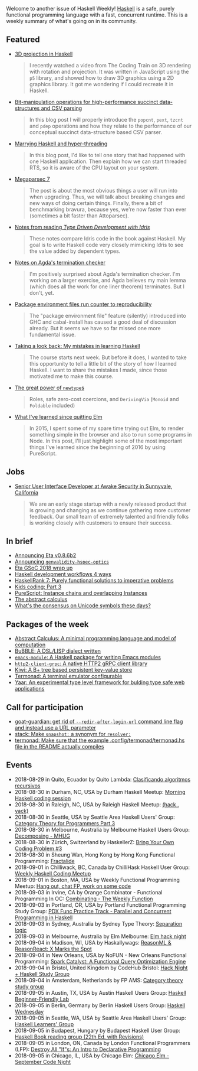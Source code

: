 <!-- 2018-08-30 unpublished -->

Welcome to another issue of Haskell Weekly!
[Haskell](https://haskell-lang.org) is a safe, purely functional programming language with a fast, concurrent runtime.
This is a weekly summary of what's going on in its community.

## Featured

-   [3D projection in Haskell](https://henningtonko.github.io./3D-Projection-In-Haskell/)

    > I recently watched a video from The Coding Train on 3D rendering with rotation and projection. It was written in JavaScript using the `p5` library, and showed how to draw 3D graphics using a 2D graphics library. It got me wondering if I could recreate it in Haskell.

-   [Bit-manipulation operations for high-performance succinct data-structures and CSV parsing](https://haskell-works.github.io/posts/2018-08-22-pdep-and-pext-bit-manipulation-functions.html)

    > In this blog post I will properly introduce the `popcnt`, `pext`, `tzcnt` and `pdep` operations and how they relate to the performance of our conceptual succinct data-structure based CSV parser.

-   [Marrying Haskell and hyper-threading](https://qnikst.github.io/posts/2018-08-23-ht-no-more.html)

    > In this blog post, I'd like to tell one story that had happened with one Haskell application. Then explain how we can start threaded RTS, so it is aware of the CPU layout on your system.

-   [Megaparsec 7](https://markkarpov.com/post/megaparsec-7.html)

    > The post is about the most obvious things a user will run into when upgrading. Thus, we will talk about breaking changes and new ways of doing certain things. Finally, there a bit of benchmarking bravura, because yes, we're now faster than ever (sometimes a bit faster than Attoparsec).

-   [Notes from reading *Type Driven Development with Idris*](https://github.com/rpeszek/IdrisTddNotes/wiki/Home/f0bc51f3868dedee3d6cdbeee3a89f1e411d6711)

    > These notes compare Idris code in the book against Haskell. My goal is to write Haskell code very closely mimicking Idris to see the value added by dependent types.

-   [Notes on Agda's termination checker](http://oleg.fi/gists/posts/2018-08-29-agda-termination-checker.html)

    > I'm positively surprised about Agda's termination checker. I'm working on a larger exercise, and Agda believes my main lemma (which does all the work for one liner theorem) terminates. But I don't, yet.

-   [Package environment files run counter to reproducibility](https://hexagoxel.de/postsforpublish/posts/2018-08-25-ghc-pkg-env-misfeature.html)

    > The "package environment file" feature (silently) introduced into GHC and cabal-install has caused a good deal of discussion already. But it seems we have so far missed one more fundamental issue.

-   [Taking a look back: My mistakes in learning Haskell](https://mmhaskell.com/blog/2018/8/27/taking-a-look-back-my-mistakes-in-learning-haskell)

    > The course starts next week. But before it does, I wanted to take this opportunity to tell a little bit of the story of how I learned Haskell. I want to share the mistakes I made, since those motivated me to make this course.

-   [The great power of `newtype`s](https://speakerdeck.com/konn/the-great-power-of-newtypes)

    > Roles, safe zero-cost coercions, and `DerivingVia` (`Monoid` and `Foldable` included)

-   [What I've learned since quitting Elm](https://qiita.com/kimagure/items/93a42d67a8833f99fe2e)

    > In 2015, I spent some of my spare time trying out Elm, to render something simple in the browser and also to run some programs in Node. In this post, I'll just highlight some of the most important things I've learned since the beginning of 2016 by using PureScript.

## Jobs

-   [Senior User Interface Developer at Awake Security in Sunnyvale, California](https://jobs.lever.co/awake-security/fb9cb1c6-bda8-45d9-ba4b-6d7fb1c41fdc)

    > We are an early stage startup with a newly released product that is growing and changing as we continue gathering more customer feedback. Our small team of extremely talented and friendly folks is working closely with customers to ensure their success.

## In brief

-   [Announcing Eta v0.8.6b2](https://blog.eta-lang.org/announcing-eta-v0-8-6b2-df0398272089)
-   [Announcing `genvalidity-hspec-optics`](https://cs-syd.eu/posts/2018-08-28-genvalidity-hspec-optics)
-   [Eta GSoC 2018 wrap up](https://blog.eta-lang.org/eta-gsoc-2018-wrap-up-fe55426580c2)
-   [Haskell development workflows 4 ways](https://www.fpcomplete.com/blog/2018/08/haskell-development-workflows-4-ways)
-   [HaskellRank 7: Purely functional solutions to imperative problems](https://www.youtube.com/watch?v=NcUNN_tSmyE)
-   [Kids coding: Part 3](https://www.snoyman.com/blog/2018/08/kids-coding-part-3)
-   [PureScript: Instance chains and overlapping Instances](https://liamgoodacre.github.io/purescript/instance/chain/2017/08/18/purescript-instance-chain.html)
-   [The abstract calculus](https://medium.com/@maiavictor/the-abstract-calculus-fe8c46bcf39c)
-   [What's the consensus on Unicode symbols these days?](https://np.reddit.com/r/haskell/comments/9abjn3/whats_the_consensus_on_unicode_symbols_these_days/)

## Packages of the week

-   [Abstract Calculus: A minimal programming language and model of computation](https://github.com/MaiaVictor/abstract-calculus/tree/1b7f25e529deb2fc3b1f2429a566c5c15eada0a8)
-   [BuBBLE: A DSL/LISP dialect written](https://github.com/Ninjacop/BuBBLE/tree/52b1498f9e61299605c5aaee63f77a54b0f8661e)
-   [`emacs-module`: A Haskell package for writing Emacs modules](https://github.com/sergv/emacs-module/tree/cee3dff20f6860904688fe90d8f897e9783f39b7)
-   [`http2-client-grpc`: A native HTTP2 gRPC client library](https://github.com/lucasdicioccio/http2-client-grpc/tree/3f41c70a94f4d0c8aadd380c770f76b88bc1c1a3)
-   [Kiwi: A B+ tree based persistent key-value store](https://github.com/shivansh/kiwi/tree/dbef19778ffaf26f3f2eb37c13f6896262aa4ede)
-   [Termonad: A terminal emulator configurable](https://github.com/cdepillabout/termonad/tree/cb7ba74140ca2aeb5c3d78642ea27602cc86ee6f)
-   [Yaar: An experimental type level framework for bulding type safe web applications](https://bitbucket.org/sras/yaar/src/cdb544b6c77f)

## Call for participation

-   [goat-guardian: get rid of `--redir-after-login-url` command line flag and instead use a URL parameter](https://github.com/arow-oss/goat-guardian/issues/25)
-   [stack: Make `snapshot:` a synonym for `resolver:`](https://github.com/commercialhaskell/stack/issues/4256)
-   [termonad: Make sure that the example .config/termonad/termonad.hs file in the README actually compiles](https://github.com/cdepillabout/termonad/issues/14)

## Events

- 2018-08-29 in Quito, Ecuador by Quito Lambda: [Clasificando algoritmos recursivos](https://www.meetup.com/Quito-Lambda-Meetup/events/252000157/)
- 2018-08-30 in Durham, NC, USA by Durham Haskell Meetup: [Morning Haskell coding session](https://www.meetup.com/Durham-Haskell-Meetup/events/254069628/)
- 2018-08-30 in Raleigh, NC, USA by Raleigh Haskell Meetup: [(hack . yack)](https://www.meetup.com/Raleigh-Haskell-Meetup/events/254081840/)
- 2018-08-30 in Seattle, USA by Seattle Area Haskell Users' Group: [Category Theory for Programmers Part 3](https://www.meetup.com/SEAHUG/events/253049820/)
- 2018-08-30 in Melbourne, Australia by Melbourne Haskell Users Group: [Decomposing - MHUG](https://www.meetup.com/Melbourne-Haskell-Users-Group/events/253165388/)
- 2018-08-30 in Zürich, Switzerland by HaskellerZ: [Bring Your Own Coding Problem #3](https://www.meetup.com/HaskellerZ/events/253928652/)
- 2018-08-30 in Sheung Wan, Hong Kong by Hong Kong Functional Programming: [Fractalide](https://www.meetup.com/HK-Functional-programming/events/251735985/)
- 2018-09-01 in Chilliwack, BC, Canada by ChilliHask Haskell User Group: [Weekly Haskell Coding Meetup](https://www.meetup.com/BC-HUG/events/254128782/)
- 2018-09-01 in Boston, MA, USA by Weekly Functional Programming Meetup: [Hang out, chat FP, work on some code](https://www.meetup.com/Weekly-Functional-Programming-Meetup/events/253005377/)
- 2018-09-03 in Irvine, CA by Orange Combinator - Functional Programming In OC: [Combinating - The Weekly Function](https://www.meetup.com/orange-combinator/events/254198548/)
- 2018-09-03 in Portland, OR, USA by Portland Functional Programming Study Group: [PDX Func Practice Track - Parallel and Concurrent Programming in Haskell](https://www.meetup.com/Portland-Functional-Programming-Study-Group/events/254031750/)
- 2018-09-03 in Sydney, Australia by Sydney Type Theory: [Separation logic](https://www.meetup.com/Sydney-Type-Theory/events/253806103/)
- 2018-09-03 in Melbourne, Australia by Elm Melbourne: [Elm hack night](https://www.meetup.com/Elm-Melbourne/events/250594839/)
- 2018-09-04 in Madison, WI, USA by Haskallywags: [ReasonML & ReasonReact: X Marks the Spot](https://www.meetup.com/Haskallywags/events/253958861/)
- 2018-09-04 in New Orleans, USA by NoFUN - New Orleans Functional Programming: [Spark Catalyst: A Functional Query Optimization Engine](https://www.meetup.com/no-fun/events/253684597/)
- 2018-09-04 in Bristol, United Kingdom by CodeHub Bristol: [Hack Night + Haskell Study Group](https://www.meetup.com/CodeHub-Bristol/events/253090601/)
- 2018-09-04 in Amsterdam, Netherlands by FP AMS: [Category theory study group](https://www.meetup.com/fp-ams/events/252164249/)
- 2018-09-05 in Austin, TX, USA by Austin Haskell Users Group: [Haskell Beginner-Friendly Lab](https://www.meetup.com/ATX-Haskell/events/253982973/)
- 2018-09-05 in Berlin, Germany by Berlin Haskell Users Group: [Haskell Wednesday](https://www.meetup.com/berlinhug/events/253724678/)
- 2018-09-05 in Seattle, WA, USA by Seattle Area Haskell Users' Group: [Haskell Learners' Group](https://www.meetup.com/SEAHUG/events/253558584/)
- 2018-09-05 in Budapest, Hungary by Budapest Haskell User Group: [Haskell Book reading group (22th Ed. with Revisions)](https://www.meetup.com/Bp-HUG/events/252664363/)
- 2018-09-05 in London, ON, Canada by London Functional Programmers (LFP): [Destroy All "If"s: An Intro to Declarative Programming](https://www.meetup.com/London-Functional-Programmers/events/253877171/)
- 2018-09-05 in Chicago, IL, USA by Chicago Elm: [Chicago Elm - September Code Night](https://www.meetup.com/chicago-elm/events/254146691/)
